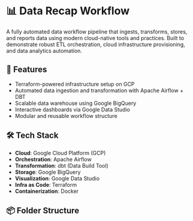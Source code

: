 # 📊 Data Recap Workflow

A fully automated data workflow pipeline that ingests, transforms, stores, and reports data using modern cloud-native tools and practices. Built to demonstrate robust ETL orchestration, cloud infrastructure provisioning, and data analytics automation.

## 🚀 Features

- Terraform-powered infrastructure setup on GCP
- Automated data ingestion and transformation with Apache Airflow + DBT
- Scalable data warehouse using Google BigQuery
- Interactive dashboards via Google Data Studio
- Modular and reusable workflow structure

## 🛠️ Tech Stack

- **Cloud**: Google Cloud Platform (GCP)
- **Orchestration**: Apache Airflow
- **Transformation**: dbt (Data Build Tool)
- **Storage**: Google BigQuery
- **Visualization**: Google Data Studio
- **Infra as Code**: Terraform
- **Containerization**: Docker

## 📦 Folder Structure

